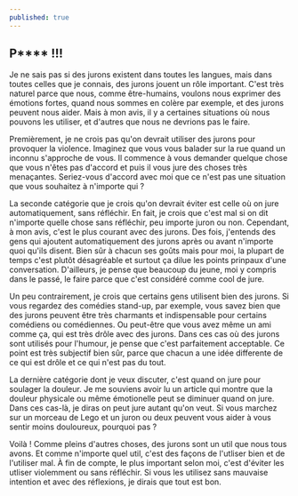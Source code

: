 ```yaml
---
published: true
---
```

## P**** !!!

Je ne sais pas si des jurons existent dans toutes les langues, mais dans toutes celles que je connais, des jurons jouent un rôle important. C'est très naturel parce que nous, comme être-humains, voulons nous exprimer des émotions fortes, quand nous sommes en colère par exemple, et des jurons peuvent nous aider. Mais à mon avis, il y a certaines situations où nous pouvons les utiliser, et d'autres que nous ne devrions pas le faire.

Premièrement, je ne crois pas qu'on devrait utiliser des jurons pour provoquer la violence. Imaginez que vous vous balader sur la rue quand un inconnu s'approche de vous. Il commence à vous demander quelque chose que vous n'êtes pas d'accord et puis il vous jure des choses très menaçantes. Seriez-vous d'accord avec moi que ce n'est pas une situation que vous souhaitez à n'importe qui ?

La seconde catégorie que je crois qu'on devrait éviter est celle où on jure automatiquement, sans réfléchir. En fait, je crois que c'est mal si on dit n'importe quelle chose sans réfléchir, peu importe juron ou non. Cependant, à mon avis, c'est le plus courant avec des jurons. Des fois, j'entends des gens qui ajoutent automatiquement des jurons après ou avant n'importe quoi qu'ils disent. Bien sûr à chacun ses goûts mais pour moi, la plupart de temps c'est plutôt désagréable et surtout ça dilue les points prinpaux d'une conversation. D'ailleurs, je pense que beaucoup du jeune, moi y compris dans le passé, le faire parce que c'est considéré comme cool de jure.

Un peu contrairement, je crois que certains gens utilisent bien des jurons. Si vous regardez des comédies stand-up, par exemple, vous savez bien que des jurons peuvent être très charmants et indispensable pour certains comédiens ou comédiennes. Ou peut-être que vous avez même un ami comme ça, qui est très drôle avec des jurons. Dans ces cas où des jurons sont utilisés pour l'humour, je pense que c'est parfaitement acceptable. Ce point est très subjectif bien sûr, parce que chacun a une idée differente de ce qui est drôle et ce qui n'est pas du tout.

La dernière catégorie dont je veux discuter, c'est quand on jure pour soulager la douleur. Je me souviens avoir lu un article qui montre que la douleur physicale ou même émotionelle peut se diminuer quand on jure. Dans ces cas-là, je diras on peut jure autant qu'on veut. Si vous marchez sur un morceau de Lego et un juron ou deux peuvent vous aider à vous sentir moins douloureux, pourquoi pas ?

Voilà ! Comme pleins d'autres choses, des jurons sont un util que nous tous avons. Et comme n'importe quel util, c'est des façons de l'utliser bien et de l'utiliser mal. À fin de compte, le plus important selon moi, c'est d'éviter les utliser violemment ou sans réfléchir. Si vous les utilisez sans mauvaise intention et avec des réflexions, je dirais que tout est bon. 